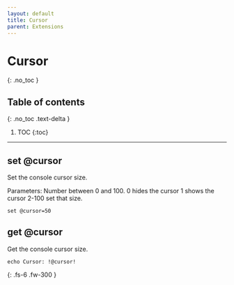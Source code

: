 ```yaml
---
layout: default
title: Cursor
parent: Extensions
---
```


# Cursor
{: .no_toc }

## Table of contents
{: .no_toc .text-delta }

1. TOC
{:toc}

---

## set @cursor
Set the console cursor size.

Parameters: Number between 0 and 100.
0 hides the cursor
1 shows the cursor
2-100 set that size.

```
set @cursor=50
```

## get @cursor
Get the console cursor size.

```
echo Cursor: !@cursor!
```

{: .fs-6 .fw-300 }
